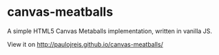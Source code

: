canvas-meatballs
================

A simple HTML5 Canvas Metaballs implementation, written in vanilla JS.

View it on http://paulojreis.github.io/canvas-meatballs/

